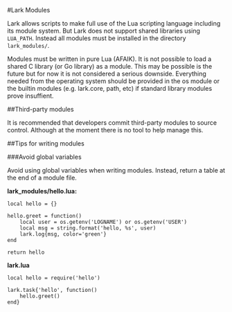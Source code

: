 #Lark Modules

Lark allows scripts to make full use of the Lua scripting language including
its module system.  But Lark does not support shared libraries using
`LUA_PATH`.  Instead all modules must be installed in the directory
`lark_modules/`.

Modules must be written in pure Lua (AFAIK).  It is not possible to load a
shared C library (or Go library) as a module.  This may be possible is the
future but for now it is not considered a serious downside.  Everything needed
from the operating system should be provided in the os module or the builtin
modules (e.g. lark.core, path, etc) if standard library modules prove
insuffient.

##Third-party modules

It is recommended that developers commit third-party modules to source control.
Although at the moment there is no tool to help manage this.

##Tips for writing modules

###Avoid global variables

Avoid using global variables when writing modules.  Instead, return a table at
the end of a module file.

**lark_modules/hello.lua:**
```
local hello = {}

hello.greet = function()
    local user = os.getenv('LOGNAME') or os.getenv('USER')
    local msg = string.format('hello, %s', user)
    lark.log{msg, color='green'}
end

return hello
```

**lark.lua**
```
local hello = require('hello')

lark.task{'hello', function()
    hello.greet()
end}
```

